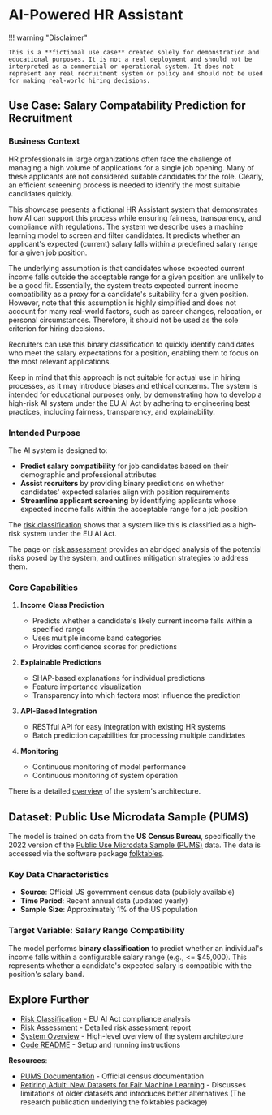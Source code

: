 # AI-Powered HR Assistant

!!! warning "Disclaimer"

    This is a **fictional use case** created solely for demonstration and educational purposes. It is not a real deployment and should not be interpreted as a commercial or operational system. It does not represent any real recruitment system or policy and should not be used for making real-world hiring decisions.

## Use Case: Salary Compatability Prediction for Recruitment

### Business Context

HR professionals in large organizations often face the challenge of managing a high volume of applications for a single job opening.
Many of these applicants are not considered suitable candidates for the role.
Clearly, an efficient screening process is needed to identify the most suitable candidates quickly.

This showcase presents a fictional HR Assistant system that demonstrates how AI can support this process while ensuring fairness, transparency, and compliance with regulations.
The system we describe uses a machine learning model to screen and filter candidates.
It predicts whether an applicant's expected (current) salary falls within a predefined salary range for a given job position.

The underlying assumption is that candidates whose expected current income falls outside the acceptable range for a given position are unlikely to be a good fit.
Essentially, the system treats expected current income compatibility as a proxy for a candidate's suitability for a given position.
However, note that this assumption is highly simplified and does not account for many real-world factors, such as career changes, relocation, or personal circumstances.
Therefore, it should not be used as the sole criterion for hiring decisions.

Recruiters can use this binary classification to quickly identify candidates who meet the salary expectations for a position, enabling them to focus on the most relevant applications.

Keep in mind that this approach is not suitable for actual use in hiring processes, as it may introduce biases and ethical concerns.
The system is intended for educational purposes only, by demonstrating how to develop a high-risk AI system under the EU AI Act by adhering to engineering best practices, including fairness, transparency, and explainability.

### Intended Purpose

The AI system is designed to:

-   **Predict salary compatibility** for job candidates based on their demographic and professional attributes
-   **Assist recruiters** by providing binary predictions on whether candidates' expected salaries align with position requirements
-   **Streamline applicant screening** by identifying applicants whose expected income falls within the acceptable range for a job position

The [risk classification](risk-classification.md) shows that a system like this is classified as a high-risk system under the EU AI Act.

The page on [risk assessment](risk-assessment.md) provides an abridged analysis of the potential risks posed by the system, and outlines mitigation strategies to address them.

### Core Capabilities

1. **Income Class Prediction**

    - Predicts whether a candidate's likely current income falls within a specified range
    - Uses multiple income band categories
    - Provides confidence scores for predictions

2. **Explainable Predictions**

    - SHAP-based explanations for individual predictions
    - Feature importance visualization
    - Transparency into which factors most influence the prediction

3. **API-Based Integration**

    - RESTful API for easy integration with existing HR systems
    - Batch prediction capabilities for processing multiple candidates

4. **Monitoring**
    - Continuous monitoring of model performance
    - Continuous monitoring of system operation

There is a detailed [overview](system-overview.md) of the system's architecture.

## Dataset: Public Use Microdata Sample (PUMS)

The model is trained on data from the **US Census Bureau**, specifically the 2022 version of the [Public Use Microdata Sample (PUMS)](https://www.census.gov/programs-surveys/acs/microdata/access.html) data. The data is accessed via
the software package [folktables](https://github.com/socialfoundations/folktables).

### Key Data Characteristics

-   **Source**: Official US government census data (publicly available)
-   **Time Period**: Recent annual data (updated yearly)
-   **Sample Size**: Approximately 1% of the US population

### Target Variable: Salary Range Compatibility

The model performs **binary classification** to predict whether an individual's income falls within a configurable salary range (e.g., <= $45,000).
This represents whether a candidate's expected salary is compatible with the position's salary band.

## Explore Further

-   [Risk Classification](risk-classification.md) - EU AI Act compliance analysis
-   [Risk Assessment](risk-assessment.md) - Detailed risk assessment report
-   [System Overview](system-overview.md) - High-level overview of the system architecture
-   [Code README](https://github.com/aai-institute/twai-pipeline/blob/main/README.md) - Setup and running instructions

**Resources**:

-   [PUMS Documentation](https://www.census.gov/programs-surveys/acs/microdata/access.html) - Official census documentation
-   [Retiring Adult: New Datasets for Fair Machine Learning](https://arxiv.org/pdf/2108.04884) - Discusses limitations of older datasets and introduces better alternatives (The research publication underlying the folktables package)
